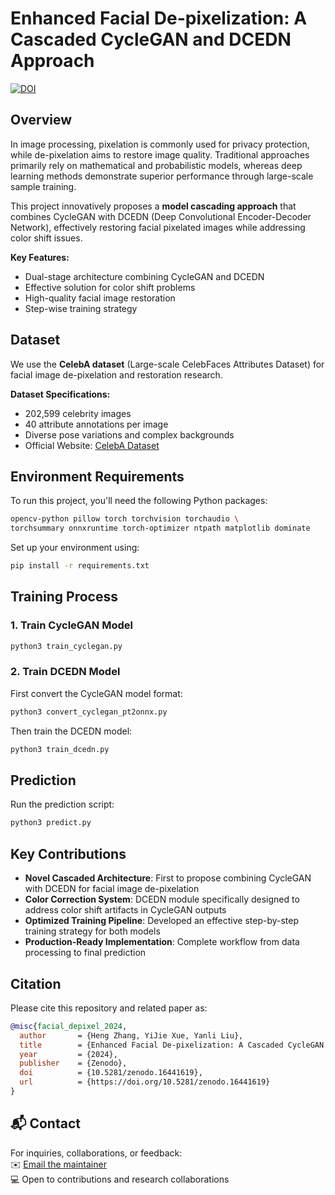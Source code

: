 # Enhanced Facial De-pixelization: A Cascaded CycleGAN and DCEDN Approach

[![DOI](https://zenodo.org/badge/DOI/10.5281/zenodo.16441619.svg)](https://doi.org/10.5281/zenodo.16441619)

## Overview
In image processing, pixelation is commonly used for privacy protection, while de-pixelation aims to restore image quality. Traditional approaches primarily rely on mathematical and probabilistic models, whereas deep learning methods demonstrate superior performance through large-scale sample training. 

This project innovatively proposes a **model cascading approach** that combines CycleGAN with DCEDN (Deep Convolutional Encoder-Decoder Network), effectively restoring facial pixelated images while addressing color shift issues.

**Key Features:**
- Dual-stage architecture combining CycleGAN and DCEDN
- Effective solution for color shift problems
- High-quality facial image restoration
- Step-wise training strategy

## Dataset
We use the **CelebA dataset** (Large-scale CelebFaces Attributes Dataset) for facial image de-pixelation and restoration research.

**Dataset Specifications:**
- 202,599 celebrity images
- 40 attribute annotations per image
- Diverse pose variations and complex backgrounds
- Official Website: [CelebA Dataset](https://mmlab.ie.cuhk.edu.hk/projects/CelebA.html)

## Environment Requirements
To run this project, you'll need the following Python packages: 
```bash
opencv-python pillow torch torchvision torchaudio \
torchsummary onnxruntime torch-optimizer ntpath matplotlib dominate
```
Set up your environment using:
```bash
pip install -r requirements.txt
```

## Training Process

### 1. Train CycleGAN Model
```bash
python3 train_cyclegan.py
```
### 2. Train DCEDN Model
First convert the CycleGAN model format:
```bash
python3 convert_cyclegan_pt2onnx.py
```
Then train the DCEDN model:
```bash
python3 train_dcedn.py
```

## Prediction
Run the prediction script:
```bash
python3 predict.py
```

## Key Contributions

- **Novel Cascaded Architecture**: First to propose combining CycleGAN with DCEDN for facial image de-pixelation
- **Color Correction System**: DCEDN module specifically designed to address color shift artifacts in CycleGAN outputs
- **Optimized Training Pipeline**: Developed an effective step-by-step training strategy for both models
- **Production-Ready Implementation**: Complete workflow from data processing to final prediction

## Citation
Please cite this repository and related paper as:
```bibtex
@misc{facial_depixel_2024,
  author       = {Heng Zhang, YiJie Xue, Yanli Liu},
  title        = {Enhanced Facial De-pixelization: A Cascaded CycleGAN and DCEDN Approach},
  year         = {2024},
  publisher    = {Zenodo},
  doi          = {10.5281/zenodo.16441619},
  url          = {https://doi.org/10.5281/zenodo.16441619}
}
```

## 📬 Contact

For inquiries, collaborations, or feedback:  
✉️ [Email the maintainer](mailto:apperrs@gmail.com)  
💻 Open to contributions and research collaborations  


